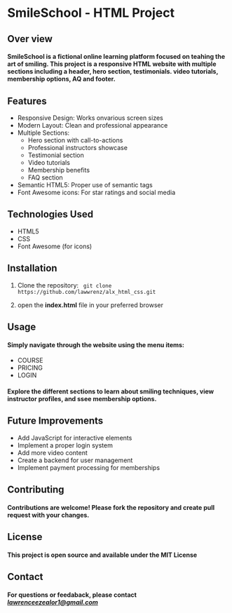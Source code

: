 # SmileSchool - HTML Project

## Over view

#### SmileSchool is a fictional online learning platform focused on teahing the art of smiling. This project is a responsive HTML website with multiple sections including a header, hero section, testimonials. video tutorials, membership options, AQ and footer.

## Features

- Responsive Design: Works onvarious screen sizes
- Modern Layout: Clean and professional appearance
- Multiple Sections:
  * Hero section with call-to-actions
  * Professional instructors showcase
  * Testimonial section
  * Video tutorials
  * Membership benefits
  * FAQ section
- Semantic HTML5: Proper use of semantic tags
- Font Awesome icons: For star ratings and social media

## Technologies Used

* HTML5
* CSS
* Font Awesome (for icons)

## Installation

1. Clone the repository:
   ` git clone https://github.com/lawwrenz/alx_html_css.git`

2. open the **index.html** file in your preferred browser

## Usage

#### Simply navigate through the website using the menu items:
* COURSE
* PRICING 
* LOGIN
#### Explore the different sections to learn about smiling techniques, view instructor profiles, and ssee membership options.


## Future Improvements

* Add JavaScript for interactive elements
* Implement a proper login system
* Add more video content
* Create a backend for user management
* Implement payment processing for memberships

## Contributing

#### Contributions are welcome! Please fork the repository and create pull request with your changes.

## License 

#### This project is open source and available under the **MIT License**

## Contact

#### For questions or feedaback, please contact *lawrenceezealor1@gmail.com*